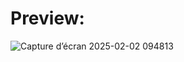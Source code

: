 # Preview:

![Capture d’écran 2025-02-02 094813](https://github.com/user-attachments/assets/f226d745-8f9c-481c-a188-95f45780dec3)
